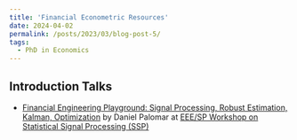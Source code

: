 ```yaml
---
title: 'Financial Econometric Resources'
date: 2024-04-02
permalink: /posts/2023/03/blog-post-5/
tags:
  - PhD in Economics
---
```


## Introduction Talks 
- [Financial Engineering Playground: Signal Processing, Robust Estimation, Kalman, Optimization](https://www.youtube.com/watch?v=yyvIcdYkb9o&list=PLqYLKuzXfOU1P85LEpx0N3F7prCbA01Vl&index=1) by Daniel Palomar at [EEE/SP Workshop on Statistical Signal Processing (SSP)](https://ieeexplore.ieee.org/xpl/conhome/1001269/all-proceedings)